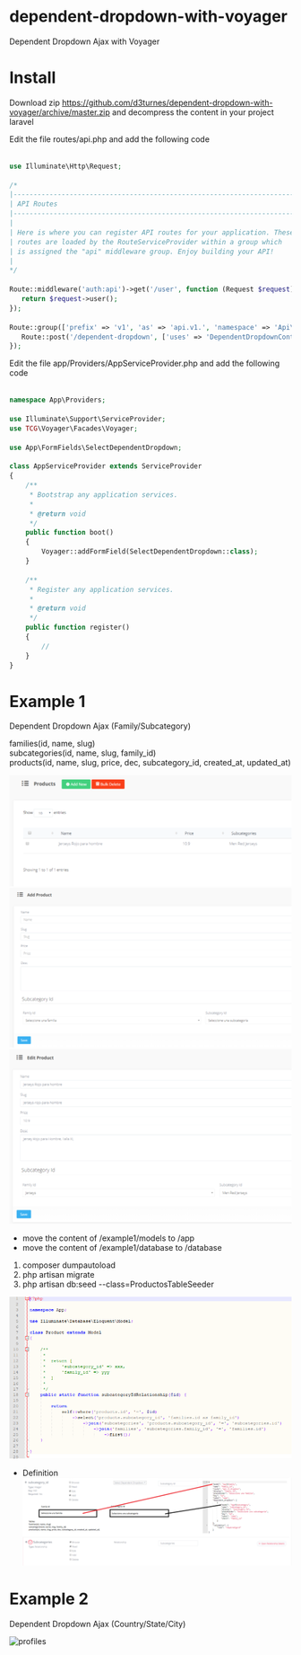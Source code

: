 # dependent-dropdown-with-voyager
Dependent Dropdown Ajax with Voyager
 
# Install
Download zip https://github.com/d3turnes/dependent-dropdown-with-voyager/archive/master.zip and decompress the content in your project laravel

Edit the file routes/api.php and add the following code

```php

use Illuminate\Http\Request;

/*
|--------------------------------------------------------------------------
| API Routes
|--------------------------------------------------------------------------
|
| Here is where you can register API routes for your application. These
| routes are loaded by the RouteServiceProvider within a group which
| is assigned the "api" middleware group. Enjoy building your API!
|
*/

Route::middleware('auth:api')->get('/user', function (Request $request) {
   return $request->user();
});

Route::group(['prefix' => 'v1', 'as' => 'api.v1.', 'namespace' => 'Api\\V1\\'], function() {
   Route::post('/dependent-dropdown', ['uses' => 'DependentDropdownController@index', 'as' => 'dropdown']);
});

```

Edit the file app/Providers/AppServiceProvider.php and add the following code

```php

namespace App\Providers;

use Illuminate\Support\ServiceProvider;
use TCG\Voyager\Facades\Voyager;

use App\FormFields\SelectDependentDropdown;

class AppServiceProvider extends ServiceProvider
{
    /**
     * Bootstrap any application services.
     *
     * @return void
     */
    public function boot()
    {
        Voyager::addFormField(SelectDependentDropdown::class);
    }

    /**
     * Register any application services.
     *
     * @return void
     */
    public function register()
    {
        //
    }
}

```

# Example 1

Dependent Dropdown Ajax (Family/Subcategory)

families(id, name, slug)  
subcategories(id, name, slug, family_id)  
products(id, name, slug, price, dec, subcategory_id, created_at, updated_at)  

![list-products](https://raw.githubusercontent.com/d3turnes/storage/master/example1/list.png)
![add-products](https://raw.githubusercontent.com/d3turnes/storage/master/example1/add_new.png)
![edit-products](https://raw.githubusercontent.com/d3turnes/storage/master/example1/edit.png)


* move the content of /example1/models to /app
* move the content of /example1/database to /database

1. composer dumpautoload
1. php artisan migrate
2. php artisan db:seed --class=ProductosTableSeeder

![model-products](https://raw.githubusercontent.com/d3turnes/storage/master/example1/model.png)

* Definition
![bread-products](https://raw.githubusercontent.com/d3turnes/storage/master/example1/definition.png)

# Example 2

Dependent Dropdown Ajax (Country/State/City)

![profiles](https://raw.githubusercontent.com/d3turnes/dependent-dropdown-with-voyager/master/example2/profiles.png)

